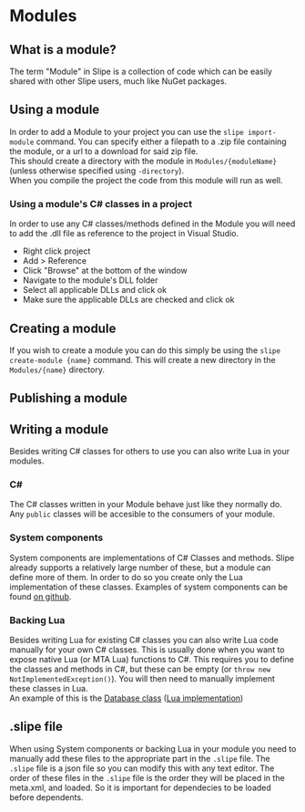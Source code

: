 # Modules

## What is a module?
The term "Module" in Slipe is a collection of code which can be easily shared with other Slipe users, much like NuGet packages.  

## Using a module
In order to add a Module to your project you can use the `slipe import-module` command. You can specify either a filepath to a .zip file containing the module, or a url to a download for said zip file.  
This should create a directory with the module in `Modules/{moduleName}` (unless otherwise specified using `-directory`).  
When you compile the project the code from this module will run as well.  

### Using a module's C# classes in a project
In order to use any C# classes/methods defined in the Module you will need to add the .dll file as reference to the project in Visual Studio.  
- Right click project
- Add > Reference
- Click "Browse" at the bottom of the window
- Navigate to the module's DLL folder
- Select all applicable DLLs and click ok
- Make sure the applicable DLLs are checked and click ok

## Creating a module
If you wish to create a module you can do this simply be using the `slipe create-module {name}` command. This will create a new directory in the `Modules/{name}` directory.

## Publishing a module

## Writing a module
Besides writing C# classes for others to use you can also write Lua in your modules. 

### C#
The C# classes written in your Module behave just like they normally do. Any `public` classes will be accesible to the consumers of your module.

### System components
System components are implementations of C# Classes and methods. Slipe already supports a relatively large number of these, but a module can define more of them. In order to do so you create only the Lua implementation of these classes. Examples of system components can be found [on github](https://github.com/mta-slipe/Slipe-Core/tree/master/Slipe/Core/Lua/SystemComponents).

### Backing Lua
Besides writing Lua for existing C# classes you can also write Lua code manually for your own C# classes. This is usually done when you want to expose native Lua (or MTA Lua) functions to C#. This requires you to define the classes and methods in C#, but these can be empty (or `throw new NotImplementedException()`). You will then need to manually implement these classes in Lua.  
An example of this is the [Database class](https://github.com/mta-slipe/Slipe-Core/blob/master/Slipe/Core/Source/SlipeSql/Database.cs) ([Lua implementation](https://github.com/mta-slipe/Slipe-Core/blob/master/Slipe/Core/Lua/Backing/SlipeSql/Database.lua))

## .slipe file
When using System components or backing Lua in your module you need to manually add these files to the appropriate part in the `.slipe` file. The `.slipe` file is a json file so you can modify this with any text editor. The order of these files in the `.slipe` file is the order they will be placed in the meta.xml, and loaded. So it is important for dependecies to be loaded before dependents. 

